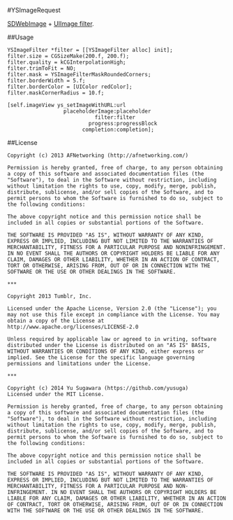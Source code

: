 #YSImageRequest

[SDWebImage](https://github.com/rs/SDWebImage) + [UIImage filter](https://github.com/yusuga/YSImageFilter).

##Usage

```
YSImageFilter *filter = [[YSImageFilter alloc] init];
filter.size = CGSizeMake(200.f, 200.f);
filter.quality = kCGInterpolationHigh;
filter.trimToFit = NO;
filter.mask = YSImageFilterMaskRoundedCorners;
filter.borderWidth = 5.f;
filter.borderColor = [UIColor redColor];
filter.maskCornerRadius = 10.f;
    
[self.imageView ys_setImageWithURL:url
                  placeholderImage:placeholder
                            filter:filter
                          progress:progressBlock
                        completion:completion];
```

##License

    Copyright (c) 2013 AFNetworking (http://afnetworking.com/)

    Permission is hereby granted, free of charge, to any person obtaining a copy of this software and associated documentation files (the "Software"), to deal in the Software without restriction, including without limitation the rights to use, copy, modify, merge, publish, distribute, sublicense, and/or sell copies of the Software, and to permit persons to whom the Software is furnished to do so, subject to the following conditions:

    The above copyright notice and this permission notice shall be included in all copies or substantial portions of the Software.

    THE SOFTWARE IS PROVIDED "AS IS", WITHOUT WARRANTY OF ANY KIND, EXPRESS OR IMPLIED, INCLUDING BUT NOT LIMITED TO THE WARRANTIES OF MERCHANTABILITY, FITNESS FOR A PARTICULAR PURPOSE AND NONINFRINGEMENT. IN NO EVENT SHALL THE AUTHORS OR COPYRIGHT HOLDERS BE LIABLE FOR ANY CLAIM, DAMAGES OR OTHER LIABILITY, WHETHER IN AN ACTION OF CONTRACT, TORT OR OTHERWISE, ARISING FROM, OUT OF OR IN CONNECTION WITH THE SOFTWARE OR THE USE OR OTHER DEALINGS IN THE SOFTWARE.
        
    ***
    
    Copyright 2013 Tumblr, Inc.

    Licensed under the Apache License, Version 2.0 (the "License"); you may not use this file except in compliance with the License. You may obtain a copy of the License at http://www.apache.org/licenses/LICENSE-2.0

    Unless required by applicable law or agreed to in writing, software distributed under the License is distributed on an "AS IS" BASIS, WITHOUT WARRANTIES OR CONDITIONS OF ANY KIND, either express or implied. See the License for the specific language governing permissions and limitations under the License.
    
    ***

    Copyright (c) 2014 Yu Sugawara (https://github.com/yusuga)
    Licensed under the MIT License.

    Permission is hereby granted, free of charge, to any person obtaining a copy of this software and associated documentation files (the "Software"), to deal in the Software without restriction, including without limitation the rights to use, copy, modify, merge, publish, distribute, sublicense, and/or sell copies of the Software, and to permit persons to whom the Software is furnished to do so, subject to the following conditions:
    
    The above copyright notice and this permission notice shall be included in all copies or substantial portions of the Software.

    THE SOFTWARE IS PROVIDED "AS IS", WITHOUT WARRANTY OF ANY KIND, EXPRESS OR IMPLIED, INCLUDING BUT NOT LIMITED TO THE WARRANTIES OF MERCHANTABILITY, FITNESS FOR A PARTICULAR PURPOSE AND NON-INFRINGEMENT. IN NO EVENT SHALL THE AUTHORS OR COPYRIGHT HOLDERS BE LIABLE FOR ANY CLAIM, DAMAGES OR OTHER LIABILITY, WHETHER IN AN ACTION OF CONTRACT, TORT OR OTHERWISE, ARISING FROM, OUT OF OR IN CONNECTION WITH THE SOFTWARE OR THE USE OR OTHER DEALINGS IN THE SOFTWARE.